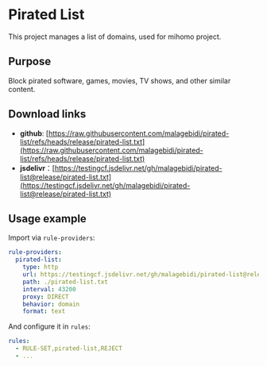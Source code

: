 # Pirated List

This project manages a list of domains, used for mihomo project.

## Purpose

Block pirated software, games, movies, TV shows, and other similar content.

## Download links

- **github**: [https://raw.githubusercontent.com/malagebidi/pirated-list/refs/heads/release/pirated-list.txt](https://raw.githubusercontent.com/malagebidi/pirated-list/refs/heads/release/pirated-list.txt)
- **jsdelivr**：[https://testingcf.jsdelivr.net/gh/malagebidi/pirated-list@release/pirated-list.txt](https://testingcf.jsdelivr.net/gh/malagebidi/pirated-list@release/pirated-list.txt)

## Usage example

Import via <code>rule-providers</code>:

```yaml
rule-providers:
  pirated-list:
    type: http
    url: https://testingcf.jsdelivr.net/gh/malagebidi/pirated-list@release/pirated-list.txt
    path: ./pirated-list.txt
    interval: 43200
    proxy: DIRECT
    behavior: domain
    format: text
```

And configure it in <code>rules</code>:

```yaml
rules:
  - RULE-SET,pirated-list,REJECT
  - ...
```
